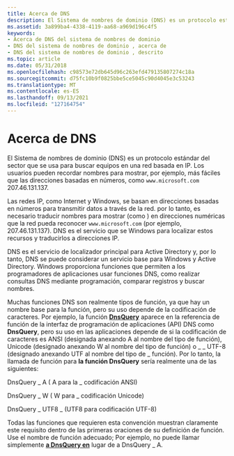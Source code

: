 ```yaml
---
title: Acerca de DNS
description: El Sistema de nombres de dominio (DNS) es un protocolo estándar del sector que se usa para buscar equipos en una red basada en IP. Los usuarios pueden recordar nombres para mostrar, como www.microsoft.com que las direcciones basadas en números, como 207.46.131.137.
ms.assetid: 3a899ba4-4338-4119-aa68-a969d196c4f5
keywords:
- Acerca de DNS del sistema de nombres de dominio
- DNS del sistema de nombres de dominio , acerca de
- DNS del sistema de nombres de dominio , descrito
ms.topic: article
ms.date: 05/31/2018
ms.openlocfilehash: c98573e72db645d96c263efd479135807274c18a
ms.sourcegitcommit: d75fc10b9f0825bbe5ce5045c90d4045e3c53243
ms.translationtype: MT
ms.contentlocale: es-ES
ms.lasthandoff: 09/13/2021
ms.locfileid: "127164754"
---
```

# <a name="about-dns"></a>Acerca de DNS

El Sistema de nombres de dominio (DNS) es un protocolo estándar del sector que se usa para buscar equipos en una red basada en IP. Los usuarios pueden recordar nombres para mostrar, por ejemplo, más fáciles que las direcciones basadas en números, como `www.microsoft.com` 207.46.131.137.

Las redes IP, como Internet y Windows, se basan en direcciones basadas en números para transmitir datos a través de la red. por lo tanto, es necesario traducir nombres para mostrar (como ) en direcciones numéricas que la red pueda reconocer `www.microsoft.com` (por ejemplo, 207.46.131.137). DNS es el servicio que se Windows para localizar estos recursos y traducirlos a direcciones IP.

DNS es el servicio de localizador principal para Active Directory y, por lo tanto, DNS se puede considerar un servicio base para Windows y Active Directory. Windows proporciona funciones que permiten a los programadores de aplicaciones usar funciones DNS, como realizar consultas DNS mediante programación, comparar registros y buscar nombres.

Muchas funciones DNS son realmente tipos de función, ya que hay un nombre base para la función, pero su uso depende de la codificación de caracteres. Por ejemplo, la función [**DnsQuery**](/windows/desktop/api/Windns/nf-windns-dnsquery_a) aparece en la referencia de función de la interfaz de programación de aplicaciones (API) DNS como **DnsQuery**, pero su uso en las aplicaciones depende de si la codificación de caracteres es ANSI (designada anexando A al nombre del tipo de función), Unicode (designado anexando W al nombre del tipo de función) o \_ \_ UTF-8 (designado anexando UTF al nombre del tipo de \_ función). Por lo tanto, la llamada de función para **la función DnsQuery** sería realmente una de las siguientes:

DnsQuery \_ A ( A para la \_ codificación ANSI)

DnsQuery \_ W ( W para \_ codificación Unicode)

DnsQuery \_ UTF8 \_ (UTF8 para codificación UTF-8)

Todas las funciones que requieren esta convención muestran claramente este requisito dentro de las primeras oraciones de su definición de función. Use el nombre de función adecuado; Por ejemplo, no puede llamar simplemente [**a DnsQuery en**](/windows/desktop/api/Windns/nf-windns-dnsquery_a) lugar de a DnsQuery \_ A.

 

 




